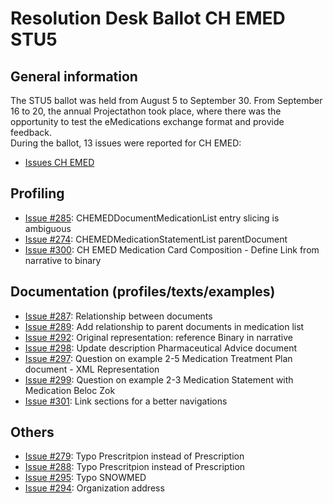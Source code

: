 # Resolution Desk Ballot CH EMED STU5

## General information
The STU5 ballot was held from August 5 to September 30. From September 16 to 20, 
the annual Projectathon took place, where there was the opportunity to test the 
eMedications exchange format and provide feedback.   
During the ballot, 13 issues were reported for CH EMED:
* [Issues CH EMED](https://github.com/hl7ch/ch-emed/issues?q=is%3Aissue+is%3Aopen+label%3A%22STU+5+Ballot%22)

## Profiling
* [Issue #285](https://github.com/hl7ch/ch-emed/issues/285): CHEMEDDocumentMedicationList entry slicing is ambiguous
* [Issue #274](https://github.com/hl7ch/ch-emed/issues/274): CHEMEDMedicationStatementList parentDocument
* [Issue #300](https://github.com/hl7ch/ch-emed/issues/300): CH EMED Medication Card Composition - Define Link from narrative to binary

## Documentation (profiles/texts/examples)
* [Issue #287](https://github.com/hl7ch/ch-emed/issues/287): Relationship between documents
* [Issue #289](https://github.com/hl7ch/ch-emed/issues/289): Add relationship to parent documents in medication list
* [Issue #292](https://github.com/hl7ch/ch-emed/issues/292): Original representation: reference Binary in narrative
* [Issue #298](https://github.com/hl7ch/ch-emed/issues/298): Update description Pharmaceutical Advice document
* [Issue #297](https://github.com/hl7ch/ch-emed/issues/297): Question on example 2-5 Medication Treatment Plan document - XML Representation
* [Issue #299](https://github.com/hl7ch/ch-emed/issues/299): Question on example 2-3 Medication Statement with Medication Beloc Zok
* [Issue #301](https://github.com/hl7ch/ch-emed/issues/301): Link sections for a better navigations
    
## Others
* [Issue #279](https://github.com/hl7ch/ch-emed/issues/279): Typo Prescritpion instead of Prescription
* [Issue #288](https://github.com/hl7ch/ch-emed/issues/288): Typo Prescritpion instead of Prescription
* [Issue #295](https://github.com/hl7ch/ch-emed/issues/295): Typo SNOWMED
* [Issue #294](https://github.com/hl7ch/ch-emed/issues/294): Organization address
